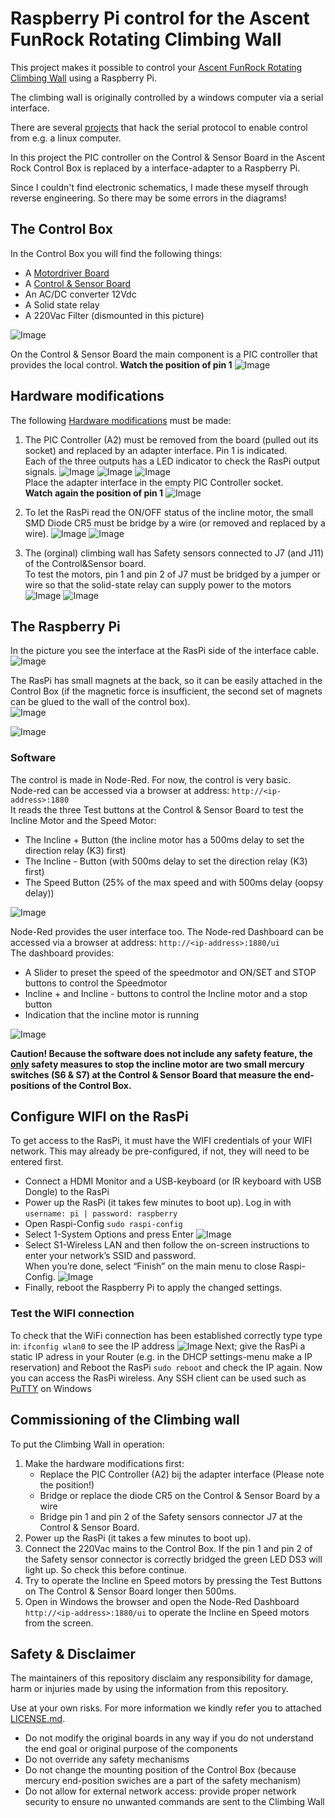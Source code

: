 # Raspberry Pi control for the Ascent FunRock Rotating Climbing Wall
This project makes it possible to control your [Ascent FunRock Rotating Climbing Wall](https://www.youtube.com/watch?v=9913A6JC2e4) using a Raspberry Pi.

The climbing wall is originally controlled by a windows computer via a serial interface.

There are several [projects](https://github.com/james-schaefer/climbing_wall) that hack the serial protocol to enable control from e.g. a linux computer.

In this project the PIC controller on the Control & Sensor Board in the Ascent Rock Control Box is replaced by a interface-adapter to a Raspberry Pi.

Since I couldn't find electronic schematics, I made these myself through reverse engineering. So there may be some errors in the diagrams!

## The Control Box 
In the Control Box you will find the following things:
+ A [Motordriver Board](docs/Ascent%20Rock%20climbing%20wall%20-%20motordriverBoard.pdf)
+ A [Control & Sensor Board](docs/Ascent%20Rock%20climbing%20wall%20-%20control%26sensorBoard.pdf)
+ An AC/DC converter 12Vdc
+ A Solid state relay
+ A 220Vac Filter (dismounted in this picture)
  
![Image](https://github.com/user-attachments/assets/920325ef-27a8-4f6d-b610-b1c8df46e19a)

On the Control & Sensor Board the main component is a PIC controller that provides the local control.
**Watch the position of pin 1**
![Image](https://github.com/user-attachments/assets/00076dc4-0fa1-4953-9959-155c7547caa8)

## Hardware modifications
The following [Hardware modifications](docs/Ascent%20Rock%20climbing%20wall%20-%20control%26sensorBoard%20-%20modification.pdf) must be made:
1. The PIC Controller (A2) must be removed from the board (pulled out its socket) and replaced by an adapter interface. Pin 1 is indicated.\
Each of the three outputs has a LED indicator to check the RasPi output signals.
![Image](https://github.com/user-attachments/assets/c846731c-421d-4253-84c1-664b64dce70d)
![Image](https://github.com/user-attachments/assets/e970b072-6869-4e7e-af19-e41e519ca6de)
![Image](https://github.com/user-attachments/assets/e556ef24-e326-4583-9149-f25a6315d7b8)<br/>
Place the adapter interface in the empty PIC Controller socket.\
**Watch again the position of pin 1**
![Image](https://github.com/user-attachments/assets/c3dd3c93-2739-42d3-b39b-0a7e3bd388ef)

2. To let the RasPi read the ON/OFF status of the incline motor, the small SMD Diode CR5 must be bridge by a wire (or removed and replaced by a wire).
![Image](https://github.com/user-attachments/assets/ff3f1cff-c8b7-4272-9f4c-2c61ecfadbee)
![Image](https://github.com/user-attachments/assets/869d436e-7250-483d-8569-17e05c424b0a)

3. The (orginal) climbing wall has Safety sensors connected to J7 (and J11) of the Control&Sensor board.\
To test the motors, pin 1 and pin 2 of J7 must be bridged by a jumper or wire  so that the solid-state relay can supply power to the motors
![Image](https://github.com/user-attachments/assets/ae8c4b25-6c92-446a-ac79-8f18d6242598)
![Image](https://github.com/user-attachments/assets/216d6d0c-3149-475c-9b34-b506e2e61128)

## The Raspberry Pi
In the picture you see the interface at the RasPi side of the interface cable.
![Image](https://github.com/user-attachments/assets/f44d5229-a0ef-4c90-9e75-f0dc811b8678)

The RasPi has small magnets at the back, so it can be easily attached in the Control Box (if the magnetic force is insufficient, the second set of magnets can be glued to the wall of the control box).\
![Image](https://github.com/user-attachments/assets/b9382118-2c62-4786-b26a-6eab785ae114)

![Image](https://github.com/user-attachments/assets/847f3481-7357-4767-9331-9fa5581eb1a5)

### Software
The control is made in Node-Red. For now, the control is very basic.\
Node-red can be accessed via a browser at address: `http://<ip-address>:1880`\
It reads the three Test buttons at the Control & Sensor Board to test the Incline Motor and the Speed Motor:
  + The Incline + Button (the incline motor has a 500ms delay to set the direction relay (K3) first)
  + The Incline - Button (with 500ms delay to set the direction relay (K3) first)
  + The Speed Button (25% of the max speed and with 500ms delay (oopsy delay))

![Image](https://github.com/user-attachments/assets/7d8e421f-052d-4e50-84a8-b23413c0e593)

Node-Red provides the user interface too. The Node-red Dashboard can be accessed via a browser at address: `http://<ip-address>:1880/ui`\
The dashboard provides:
  -  A Slider to preset the speed of the speedmotor and ON/SET and STOP buttons to control the Speedmotor
  -  Incline + and Incline - buttons to control the Incline motor and a stop button
  -  Indication that the incline motor is running

![Image](https://github.com/user-attachments/assets/0995ece4-e2e1-4943-82c9-3606179fcacc)

**Caution! Because the software does not include any safety feature, the <ins>only</ins> safety measures to stop the incline motor are two small mercury switches (S6 & S7) at the Control & Sensor Board that measure the end-positions of the Control Box.**

## Configure WIFI on the RasPi
To get access to the RasPi, it must have the WIFI credentials of your WIFI network.
This may already be pre-configured, if not, they will need to be entered first.
- Connect a HDMI Monitor and a USB-keyboard (or IR keyboard with USB Dongle) to the RasPi
- Power up the RasPi (it takes few minutes to boot up). Log in with `username: pi | password: raspberry`
- Open Raspi-Config `sudo raspi-config`
- Select 1-System Options and press Enter
![Image](https://github.com/user-attachments/assets/a1c9d716-3f1b-4cd5-bf11-062dbb230d4a)
- Select S1-Wireless LAN and then follow the on-screen instructions to enter your network’s SSID and password.<br/> When you’re done, select “Finish” on the main menu to close Raspi-Config.
![Image](https://github.com/user-attachments/assets/a823daf3-3cf0-4b75-8198-a495e948614d)
- Finally, reboot the Raspberry Pi to apply the changed settings.

### Test the WIFI connection
To check that the WiFi connection has been established correctly type type in: `ifconfig wlan0` to see the IP address
![Image](https://github.com/user-attachments/assets/748777c5-0e88-4cd4-8c2e-074695c4cb0c)
Next; give the RasPi a static IP adress in your Router (e.g. in the DHCP settings-menu make a IP reservation) and Reboot the RasPi `sudo reboot` and check the IP again. 
Now you can access the RasPi wireless. Any SSH client can be used such as [PuTTY](https://www.putty.org/) on Windows  

## Commissioning of the Climbing wall
To put the Climbing Wall in operation:
1. Make the hardware modifications first:
    - Replace the PIC Controller (A2) bij the adapter interface (Please note the position!)
    - Bridge or replace the diode CR5 on the Control & Sensor Board by a wire
    - Bridge pin 1 and pin 2 of the Safety sensors connector J7 at the Control & Sensor Board.
2. Power up the RasPi (it takes a few minutes to boot up).
3. Connect the 220Vac mains to the Control Box. If the pin 1 and pin 2 of the Safety sensor connector is correctly bridged the green LED DS3 will light up. So check this before continue.
4. Try to operate the Incline en Speed motors by pressing the Test Buttons on The Control & Sensor Board longer then 500ms. 
5. Open in Windows the browser and open the Node-Red Dashboard `http://<ip-address>:1880/ui` to operate the Incline en Speed motors from the screen. 

## Safety & Disclaimer
The maintainers of this repository disclaim any responsibility for damage, harm or injuries made by using the information from this repository.

Use at your own risks. For more information we kindly refer you to attached [LICENSE.md](LICENSE.md).

- Do not modify the original boards in any way if you do not understand the end goal or original purpose of the components
- Do not override any safety mechanisms
- Do not change the mounting position of the Control Box (because mercury end-position swiches are a part of the safety mechanism)
- Do not allow for external network access: provide proper network security to ensure no unwanted commands are sent to the Climbing Wall
